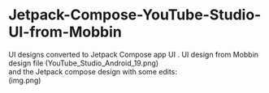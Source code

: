 # Jetpack-Compose-YouTube-Studio-UI-from-Mobbin
UI designs converted to Jetpack Compose app UI . UI design from Mobbin
design file (YouTube_Studio_Android_19.png)  
and the Jetpack compose design with some edits:  
(img.png)